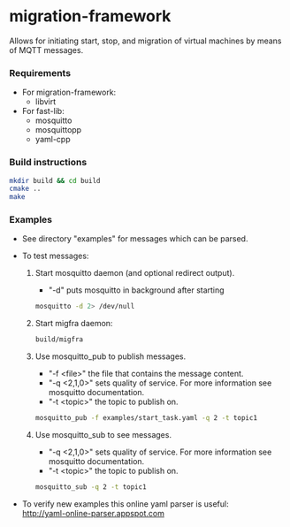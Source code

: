 <!---
This file is part of migration-framework.
Copyright (C) 2015 RWTH Aachen University - ACS

This file is licensed under the GNU Lesser General Public License Version 3
Version 3, 29 June 2007. For details see 'LICENSE.md' in the root directory.
-->

# migration-framework
Allows for initiating start, stop, and migration of virtual machines by means of MQTT messages.

### Requirements
* For migration-framework:
  * libvirt
* For fast-lib:
  * mosquitto
  * mosquittopp
  * yaml-cpp

### Build instructions
```bash
mkdir build && cd build
cmake ..
make
```

### Examples

* See directory "examples" for messages which can be parsed.

* To test messages:  
  1. Start mosquitto daemon (and optional redirect output).
     * "-d" puts mosquitto in background after starting  
     ```bash
     mosquitto -d 2> /dev/null
     ```
  2. Start migfra daemon:  
     
     ```bash
     build/migfra
     ```
  3. Use mosquitto\_pub to publish messages.
     * "-f \<file\>" the file that contains the message content.
     * "-q \<2,1,0\>" sets quality of service. For more information see mosquitto documentation.
     * "-t \<topic\>" the topic to publish on.  
     ```bash
     mosquitto_pub -f examples/start_task.yaml -q 2 -t topic1  
     ```  
  4. Use mosquitto\_sub to see messages.  
     * "-q \<2,1,0\>" sets quality of service. For more information see mosquitto documentation.  
     * "-t \<topic\>" the topic to publish on.
     ```bash
     mosquitto_sub -q 2 -t topic1  
     ```  

* To verify new examples this online yaml parser is useful:  
  http://yaml-online-parser.appspot.com

